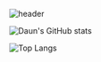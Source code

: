 ![header](https://capsule-render.vercel.app/api?type=waving&color=auto&height=300&section=header&text=Welcom%20to%20daun's%20github&fontSize=90)

![Daun's GitHub stats](https://github-readme-stats.vercel.app/api?username=daun5535&show_icons=true&theme=radical)

![Top Langs](https://github-readme-stats.vercel.app/api/top-langs/?username=jeongdowny&layout=compact)